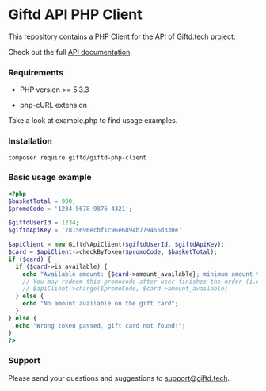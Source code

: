 Giftd API PHP Client
================

This repository contains a PHP Client for the API of [Giftd.tech](https://giftd.tech) project.

Check out the full [API documentation](https://giftd.tech/api).

### Requirements

- PHP version >= 5.3.3

- php-cURL extension

Take a look at example.php to find usage examples.

### Installation

```
composer require giftd/giftd-php-client

```

### Basic usage example
```php
<?php
$basketTotal = 900;
$promoCode = '1234-5678-9876-4321';

$giftdUserId = 1234;
$giftdApiKey = '7815696ecbf1c96e6894b779456d330e'

$apiClient = new Giftd\ApiClient($giftdUserId, $giftdApiKey);
$card = $apiClient->checkByToken($promoCode, $basketTotal);
if ($card) {
  if ($card->is_available) {
    echo "Available amount: {$card->amount_available}; minimum amount total: {$card->min_amount_total}";
    // You may redeem this promocode after user finishes the order (i.e. charge the card):
    // $apiClient->charge($promoCode, $card->amount_available)
  } else {
    echo "No amount available on the gift card";
  }
} else {
  echo "Wrong token passed, gift card not found!";
}
?>
```
### Support

Please send your questions and suggestions to support@giftd.tech.